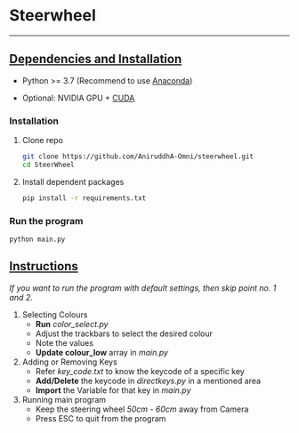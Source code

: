 # Steerwheel
***
## <u>Dependencies and Installation</u>

- Python >= 3.7 (Recommend to use [Anaconda](https://www.anaconda.com/download/#linux))

- Optional: NVIDIA GPU + [CUDA](https://developer.nvidia.com/cuda-downloads)


### Installation

1. Clone repo

    ```bash
    git clone https://github.com/AniruddhA-Omni/steerwheel.git
    cd SteerWheel
    ```
2. Install dependent packages
    ```bash
    pip install -r requirements.txt
   ```

### Run the program
   ```
   python main.py
   ```

## <u>Instructions</u>
_If you want to run the program with default settings, then skip point no. 1 and 2._
1. Selecting Colours
   - **Run** _color_select.py_
   - Adjust the trackbars to select the desired colour
   - Note the values
   - **Update colour_low** array in _main.py_
2. Adding or Removing Keys
   - Refer _key_code.txt_ to know the keycode of a specific key
   - **Add/Delete** the keycode in _directkeys.py_ in a mentioned area
   - **Import** the Variable for that key in _main.py_
3. Running main program
   - Keep the steering wheel <i>50cm - 60cm</i> away from Camera
   - Press ESC to quit from the program

